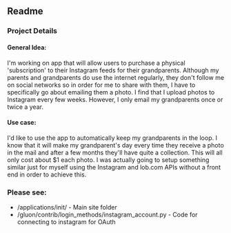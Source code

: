 ## Readme

### Project Details

#### General Idea:
I'm working on app that will allow users to purchase a physical 'subscription' to their Instagram feeds for their grandparents. Although my parents and grandparents do use the internet regularly, they don't follow me on social networks so in order for me to share with them, I have to specifically go about emailing them a photo. I find that I upload photos to Instagram every few weeks. However, I only email my grandparents once or twice a year.
 
#### Use case:
I'd like to use the app to automatically keep my grandparents in the loop. I know that it will make my grandparent's day every time they receive a photo in the mail and after a few months they'll have quite a collection. This will all only cost about $1 each photo. I was actually going to setup something similar just for myself using the Instagram and lob.com APIs without a front end in order to achieve this.

### Please see:

- /applications/init/  - Main site folder
- /gluon/contrib/login_methods/instagram_account.py - Code for connecting to instagram for OAuth


